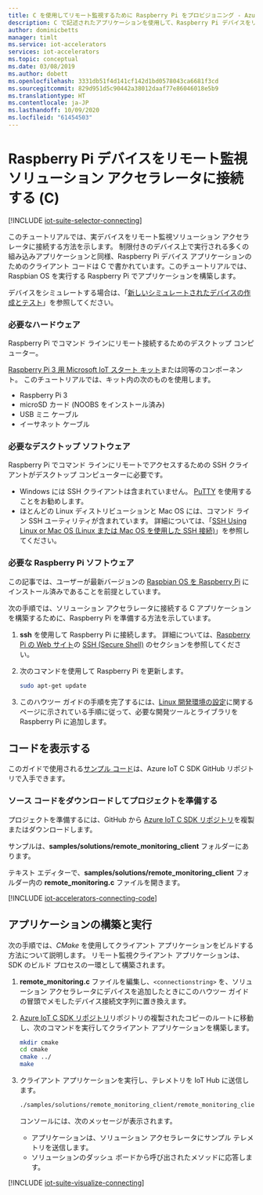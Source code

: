 ```yaml
---
title: C を使用してリモート監視するために Raspberry Pi をプロビジョニング - Azure | Microsoft Docs
description: C で記述されたアプリケーションを使用して、Raspberry Pi デバイスをリモート監視ソリューション アクセラレータに接続する方法について説明します。
author: dominicbetts
manager: timlt
ms.service: iot-accelerators
services: iot-accelerators
ms.topic: conceptual
ms.date: 03/08/2019
ms.author: dobett
ms.openlocfilehash: 3331db51f4d141cf142d1bd0578043ca6681f3cd
ms.sourcegitcommit: 829d951d5c90442a38012daaf77e86046018e5b9
ms.translationtype: HT
ms.contentlocale: ja-JP
ms.lasthandoff: 10/09/2020
ms.locfileid: "61454503"
---
```

# <a name="connect-your-raspberry-pi-device-to-the-remote-monitoring-solution-accelerator-c"></a>Raspberry Pi デバイスをリモート監視ソリューション アクセラレータに接続する (C)

[!INCLUDE [iot-suite-selector-connecting](../../includes/iot-suite-selector-connecting.md)]

このチュートリアルでは、実デバイスをリモート監視ソリューション アクセラレータに接続する方法を示します。 制限付きのデバイス上で実行される多くの組み込みアプリケーションと同様、Raspberry Pi デバイス アプリケーションのためのクライアント コードは C で書かれています。このチュートリアルでは、Raspbian OS を実行する Raspberry Pi でアプリケーションを構築します。

デバイスをシミュレートする場合は、「[新しいシミュレートされたデバイスの作成とテスト](iot-accelerators-remote-monitoring-create-simulated-device.md)」を参照してください。

### <a name="required-hardware"></a>必要なハードウェア

Raspberry Pi でコマンド ラインにリモート接続するためのデスクトップ コンピューター。

[Raspberry Pi 3 用 Microsoft IoT スタート キット](https://azure.microsoft.com/develop/iot/starter-kits/)または同等のコンポーネント。 このチュートリアルでは、キット内の次のものを使用します。

- Raspberry Pi 3
- microSD カード (NOOBS をインストール済み)
- USB ミニ ケーブル
- イーサネット ケーブル

### <a name="required-desktop-software"></a>必要なデスクトップ ソフトウェア

Raspberry Pi でコマンド ラインにリモートでアクセスするための SSH クライアントがデスクトップ コンピューターに必要です。

- Windows には SSH クライアントは含まれていません。 [PuTTY](https://www.putty.org/) を使用することをお勧めします。
- ほとんどの Linux ディストリビューションと Mac OS には、コマンド ライン SSH ユーティリティが含まれています。 詳細については、「[SSH Using Linux or Mac OS (Linux または Mac OS を使用した SSH 接続)](https://www.raspberrypi.org/documentation/remote-access/ssh/unix.md)」を参照してください。

### <a name="required-raspberry-pi-software"></a>必要な Raspberry Pi ソフトウェア

この記事では、ユーザーが最新バージョンの [Raspbian OS を Raspberry Pi](https://www.raspberrypi.org/learning/software-guide/quickstart/) にインストール済みであることを前提としています。

次の手順では、ソリューション アクセラレータに接続する C アプリケーションを構築するために、Raspberry Pi を準備する方法を示しています。

1. **ssh** を使用して Raspberry Pi に接続します。 詳細については、[Raspberry Pi の Web サイト](https://www.raspberrypi.org/)の [SSH (Secure Shell)](https://www.raspberrypi.org/documentation/remote-access/ssh/README.md) のセクションを参照してください。

1. 次のコマンドを使用して Raspberry Pi を更新します。

    ```sh
    sudo apt-get update
    ```

1. このハウツー ガイドの手順を完了するには、[Linux 開発環境の設定](https://github.com/Azure/azure-iot-sdk-c/blob/master/doc/devbox_setup.md#linux)に関するページに示されている手順に従って、必要な開発ツールとライブラリを Raspberry Pi に追加します。

## <a name="view-the-code"></a>コードを表示する

このガイドで使用される[サンプル コード](https://github.com/Azure/azure-iot-sdk-c/tree/master/samples/solutions/remote_monitoring_client)は、Azure IoT C SDK GitHub リポジトリで入手できます。

### <a name="download-the-source-code-and-prepare-the-project"></a>ソース コードをダウンロードしてプロジェクトを準備する

プロジェクトを準備するには、GitHub から [Azure IoT C SDK リポジトリ](https://github.com/Azure/azure-iot-sdk-c)を複製またはダウンロードします。

サンプルは、**samples/solutions/remote_monitoring_client** フォルダーにあります。

テキスト エディターで、**samples/solutions/remote_monitoring_client** フォルダー内の **remote_monitoring.c** ファイルを開きます。

[!INCLUDE [iot-accelerators-connecting-code](../../includes/iot-accelerators-connecting-code.md)]

## <a name="build-and-run-the-application"></a>アプリケーションの構築と実行

次の手順では、*CMake* を使用してクライアント アプリケーションをビルドする方法について説明します。 リモート監視クライアント アプリケーションは、SDK のビルド プロセスの一環として構築されます。

1. **remote_monitoring.c** ファイルを編集し、`<connectionstring>` を、ソリューション アクセラレータにデバイスを追加したときにこのハウツー ガイドの冒頭でメモしたデバイス接続文字列に置き換えます。

1. [Azure IoT C SDK リポジトリ](https://github.com/Azure/azure-iot-sdk-c)リポジトリの複製されたコピーのルートに移動し、次のコマンドを実行してクライアント アプリケーションを構築します。

    ```sh
    mkdir cmake
    cd cmake
    cmake ../
    make
    ```

1. クライアント アプリケーションを実行し、テレメトリを IoT Hub に送信します。

    ```sh
    ./samples/solutions/remote_monitoring_client/remote_monitoring_client
    ```

    コンソールには、次のメッセージが表示されます。

    - アプリケーションは、ソリューション アクセラレータにサンプル テレメトリを送信します。
    - ソリューションのダッシュ ボードから呼び出されたメソッドに応答します。

[!INCLUDE [iot-suite-visualize-connecting](../../includes/iot-suite-visualize-connecting.md)]

